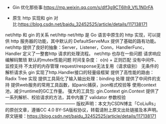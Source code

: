 + Gin 优化那些事:<https://mp.weixin.qq.com/s/dIf3g9CT6Ih9_VfL1N0rFA>

+ 原生 http 实现和 gin 对比:<https://blog.csdn.net/baidu_32452525/article/details/117138171>

net/http 和 gin 的关系
net/http
net/http 是 Go 语言中原生的 http 实现，可以提供 http 服务器的功能，其中默认的 DefaultServeMux 提供了基础的路有功能。
net/http 提供了良好的抽象：Server，Listener，Conn，HandlerFunc，Handler 定义了一整套http 请求的处理流程。
net/http 也存在一些问题
请求响应编解码繁琐
默认的mutex性能问题
时间复杂度： o(n) + 正则匹配
没有中间件、监控支持
不太好的内存管理
request/response无法复用（请求级别）
无条件的解析请求头
gin
实现了http.Handler接口的轻量级框架
提供了高性能的路由：Radix Tree 实现
提供工具简化了输入输出处理：binding 处理
提供了中间件的支持
提供web服务的常用工具函数，如panic捕获，json格式校验等
使用context池，减少runtime的GC工作量。
强大的工具包: gin.Context
gin.Context 提供了一系列解析、校验请求的方法，其中内置了 validator 参数校验
————————————————
版权声明：本文为CSDN博主「CoLiuRs」的原创文章，遵循CC 4.0 BY-SA版权协议，转载请附上原文出处链接及本声明。
原文链接：https://blog.csdn.net/baidu_32452525/article/details/117138171


